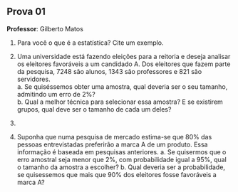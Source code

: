 ## Prova 01

**Professor**: Gilberto Matos

1. Para você o que é a estatística? Cite um exemplo.

2. Uma universidade está fazendo eleições para a reitoria e deseja analisar os eleitores favoráveis a um candidado A. Dos eleitores que fazem parte da pesquisa, 7248 são alunos, 1343 são professores e 821 são servidores.  
   a. Se quiséssemos obter uma amostra, qual deveria ser o seu tamanho, admitindo um erro de 2%?  
   b. Qual a melhor técnica para selecionar essa amostra? E se existirem grupos, qual deve ser o tamanho de cada um deles?  

3.

4. Suponha que numa pesquisa de mercado estima-se que 80% das pessoas entrevistadas preferirão a marca A de um produto. Essa informação é baseada em pesquisas anteriores.
    a. Se quisermos que o erro amostral seja menor que 2%, com probabilidade igual a 95%, qual o tamanho da amostra a escolher?
    b. Qual deveria ser a probabilidade, se quisessemos que mais que 90% dos eleitores fosse favoráveis a marca A?

